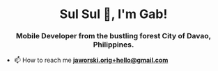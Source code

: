 <h1 align="center">Sul Sul 👋, I'm Gab!</h1>
<h3 align="center">Mobile Developer from the bustling forest City of Davao, Philippines.</h3>

- 📫 How to reach me **jaworski.orig+hello@gmail.com**

